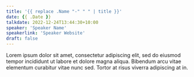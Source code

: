 ```yaml
---
title: '{{ replace .Name "-" " " | title }}'
date: {{ .Date }}
talkdate: 2022-12-24T13:44:30+10:00
speaker: 'Speaker Name'
speakerlink: 'Speaker Website'
draft: false
---
```


Lorem ipsum dolor sit amet, consectetur adipiscing elit, sed do eiusmod tempor incididunt ut labore et dolore magna aliqua. Bibendum arcu vitae elementum curabitur vitae nunc sed. Tortor at risus viverra adipiscing at in.
